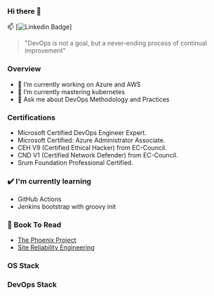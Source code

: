 ### Hi there 👋

📫 [![Linkedin Badge](https://img.shields.io/badge/RaghuReddy-Linkedin-blue?style=flat-square&logo=Linkedin&logoColor=white&link=https://www.linkedin.com/in/https://www.linkedin.com/in/raghureddycloud/)]

> "DevOps is not a goal, but a never-ending process of continual improvement"

### Overview

- 🔭 I’m currently working on Azure and AWS 
- 🌱 I’m currently mastering kubernetes
- 💬 Ask me about DevOps Methodology and Practices 

### Certifications 
- Microsoft Certified DevOps Engineer Expert.
- Microsoft Certified: Azure Administrator Associate.
- CEH V9 (Certified Ethical Hacker) from EC-Council.
- CND V1 (Certified Network Defender) from EC-Council.
- Srum Foundation Professional Certified.

### ✔️ I'm currently learning
- GitHub Actions
- Jenkins bootstrap with groovy init

### 📘 Book To Read
- [The Phoenix Project](https://g.co/kgs/TRC14r)
- [Site Reliability Engineering](https://g.co/kgs/BrZWhj)


### OS Stack

###  DevOps Stack
 
<!--
**raghureddycloud/raghureddycloud** is a ✨ _special_ ✨ repository because its `README.md` (this file) appears on your GitHub profile.


-->

